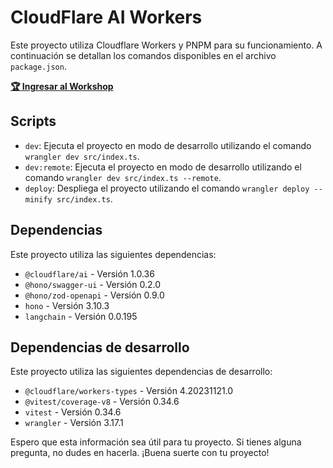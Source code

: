 # CloudFlare AI Workers

Este proyecto utiliza Cloudflare Workers y PNPM para su funcionamiento. A continuación se detallan los comandos disponibles en el archivo `package.json`.

**[🏆 Ingresar al Workshop](https://app.codigoencasa.com/courses)**

## Scripts

- `dev`: Ejecuta el proyecto en modo de desarrollo utilizando el comando `wrangler dev src/index.ts`.
- `dev:remote`: Ejecuta el proyecto en modo de desarrollo utilizando el comando `wrangler dev src/index.ts --remote`.
- `deploy`: Despliega el proyecto utilizando el comando `wrangler deploy --minify src/index.ts`.

## Dependencias

Este proyecto utiliza las siguientes dependencias:

- `@cloudflare/ai` - Versión 1.0.36
- `@hono/swagger-ui` - Versión 0.2.0
- `@hono/zod-openapi` - Versión 0.9.0
- `hono` - Versión 3.10.3
- `langchain` - Versión 0.0.195

## Dependencias de desarrollo

Este proyecto utiliza las siguientes dependencias de desarrollo:

- `@cloudflare/workers-types` - Versión 4.20231121.0
- `@vitest/coverage-v8` - Versión 0.34.6
- `vitest` - Versión 0.34.6
- `wrangler` - Versión 3.17.1

Espero que esta información sea útil para tu proyecto. Si tienes alguna pregunta, no dudes en hacerla. ¡Buena suerte con tu proyecto!